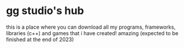# gg studio's hub
this is a place where you can download all my programs, frameworks, libraries (c++) and games that i have created! amazing (expected to be finished at the end of 2023)
